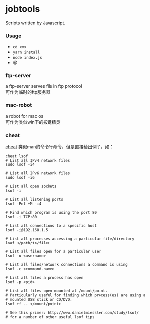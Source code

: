 # jobtools

Scripts written by Javascript. 

### Usage
- `cd xxx`
- `yarn install`
- `node index.js`
- 😎

### ftp-server
a ftp-server serves file in ftp protocol    
可作为临时的ftp服务器

### mac-robot
 a robot for mac os    
 可作为类似win下的按键精灵

### cheat
[cheat](https://github.com/chrisallenlane/cheat) 类似man的命令行命令，但是直接给出例子，如：

    cheat lsof
    # List all IPv4 network files
    sudo lsof -i4

    # List all IPv6 network files
    sudo lsof -i6

    # List all open sockets
    lsof -i

    # List all listening ports
    lsof -Pnl +M -i4

    # Find which program is using the port 80
    lsof -i TCP:80

    # List all connections to a specific host
    lsof -i@192.168.1.5

    # List all processes accessing a particular file/directory
    lsof </path/to/file>

    # List all files open for a particular user
    lsof -u <username>

    # List all files/network connections a command is using
    lsof -c <command-name>

    # List all files a process has open
    lsof -p <pid>

    # List all files open mounted at /mount/point.
    # Particularly useful for finding which process(es) are using a
    # mounted USB stick or CD/DVD.
    lsof +f -- </mount/point>

    # See this primer: http://www.danielmiessler.com/study/lsof/
    # for a number of other useful lsof tips